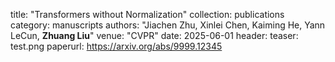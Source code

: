 
title: "Transformers without Normalization"
collection: publications
category: manuscripts
authors: "Jiachen Zhu, Xinlei Chen, Kaiming He, Yann LeCun, <strong>Zhuang Liu</strong>"
venue: "CVPR"
date: 2025-06-01
header:
  teaser: test.png
paperurl: https://arxiv.org/abs/9999.12345

